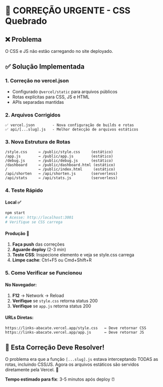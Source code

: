 # 🚨 CORREÇÃO URGENTE - CSS Quebrado

## ❌ Problema
O CSS e JS não estão carregando no site deployado.

## ✅ Solução Implementada

### 1. **Correção no vercel.json**
- Configurado `@vercel/static` para arquivos públicos
- Rotas explícitas para CSS, JS e HTML
- APIs separadas mantidas

### 2. **Arquivos Corrigidos**
```
✅ vercel.json        - Nova configuração de builds e rotas
✅ api/[...slug].js   - Melhor detecção de arquivos estáticos
```

### 3. **Nova Estrutura de Rotas**
```
/style.css     → /public/style.css     (estático)
/app.js        → /public/app.js        (estático)  
/debug.js      → /public/debug.js      (estático)
/dashboard     → /public/dashboard.html (estático)
/              → /public/index.html     (estático)
/api/shorten   → /api/shorten.js       (serverless)
/api/stats     → /api/stats.js         (serverless)
```

### 4. **Teste Rápido**

#### Local ✅
```bash
npm start
# Acesse: http://localhost:3001
# Verifique se CSS carrega
```

#### Produção 🔄
1. **Faça push** das correções
2. **Aguarde deploy** (2-3 min)
3. **Teste CSS**: Inspecione elemento e veja se style.css carrega
4. **Limpe cache**: Ctrl+F5 ou Cmd+Shift+R

### 5. **Como Verificar se Funcionou**

#### No Navegador:
1. **F12** → Network → Reload
2. **Verifique** se `style.css` retorna status 200
3. **Verifique** se `app.js` retorna status 200

#### URLs Diretas:
```
https://links-abacate.vercel.app/style.css   ← Deve retornar CSS
https://links-abacate.vercel.app/app.js      ← Deve retornar JS
```

## 🎯 Esta Correção Deve Resolver!

O problema era que a função `[...slug].js` estava interceptando TODAS as rotas, incluindo CSS/JS. Agora os arquivos estáticos são servidos diretamente pela Vercel. 🚀

**Tempo estimado para fix**: 3-5 minutos após deploy ⏰
